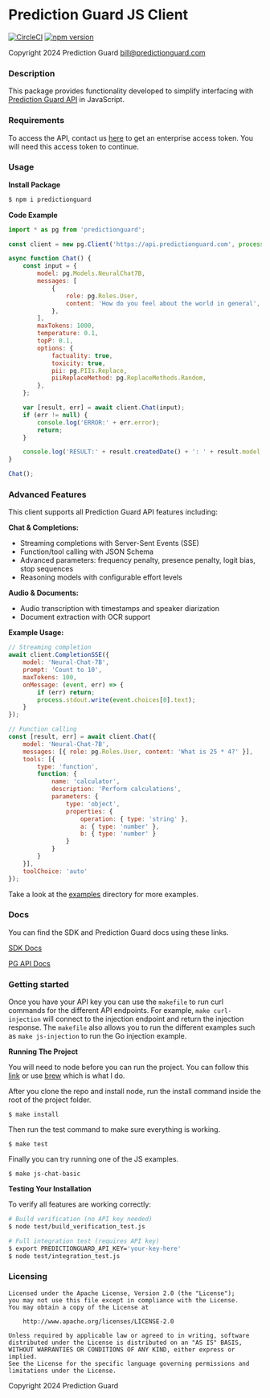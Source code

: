 # Prediction Guard JS Client

[![CircleCI](https://dl.circleci.com/status-badge/img/circleci/Cy6tWW4wpE69Ftb8vdTAN9/5WXNdoLm44kpG8i27QSZtA/tree/main.svg?style=svg)](https://dl.circleci.com/status-badge/redirect/circleci/Cy6tWW4wpE69Ftb8vdTAN9/5WXNdoLm44kpG8i27QSZtA/tree/main)
[![npm version](https://img.shields.io/npm/v/predictionguard.svg)](https://www.npmjs.com/package/predictionguard)

Copyright 2024 Prediction Guard
bill@predictionguard.com

### Description

This package provides functionality developed to simplify interfacing with [Prediction Guard API](https://www.predictionguard.com/) in JavaScript.

### Requirements

To access the API, contact us [here](https://mailchi.mp/predictionguard/getting-started) to get an enterprise access token. You will need this access token to continue.

### Usage

**Install Package**

```bash
$ npm i predictionguard
```

**Code Example**

```js
import * as pg from 'predictionguard';

const client = new pg.Client('https://api.predictionguard.com', process.env.PGKEY);

async function Chat() {
    const input = {
        model: pg.Models.NeuralChat7B,
        messages: [
            {
                role: pg.Roles.User,
                content: 'How do you feel about the world in general',
            },
        ],
        maxTokens: 1000,
        temperature: 0.1,
        topP: 0.1,
        options: {
            factuality: true,
            toxicity: true,
            pii: pg.PIIs.Replace,
            piiReplaceMethod: pg.ReplaceMethods.Random,
        },
    };

    var [result, err] = await client.Chat(input);
    if (err != null) {
        console.log('ERROR:' + err.error);
        return;
    }

    console.log('RESULT:' + result.createdDate() + ': ' + result.model + ': ' + result.choices[0].message.content);
}

Chat();
```

### Advanced Features

This client supports all Prediction Guard API features including:

**Chat & Completions:**
- Streaming completions with Server-Sent Events (SSE)
- Function/tool calling with JSON Schema
- Advanced parameters: frequency penalty, presence penalty, logit bias, stop sequences
- Reasoning models with configurable effort levels

**Audio & Documents:**
- Audio transcription with timestamps and speaker diarization
- Document extraction with OCR support

**Example Usage:**

```js
// Streaming completion
await client.CompletionSSE({
    model: 'Neural-Chat-7B',
    prompt: 'Count to 10',
    maxTokens: 100,
    onMessage: (event, err) => {
        if (err) return;
        process.stdout.write(event.choices[0].text);
    }
});

// Function calling
const [result, err] = await client.Chat({
    model: 'Neural-Chat-7B',
    messages: [{ role: pg.Roles.User, content: 'What is 25 * 4?' }],
    tools: [{
        type: 'function',
        function: {
            name: 'calculator',
            description: 'Perform calculations',
            parameters: {
                type: 'object',
                properties: {
                    operation: { type: 'string' },
                    a: { type: 'number' },
                    b: { type: 'number' }
                }
            }
        }
    }],
    toolChoice: 'auto'
});
```

Take a look at the [examples](https://github.com/predictionguard/js-client/tree/main/examples) directory for more examples.

### Docs

You can find the SDK and Prediction Guard docs using these links.

[SDK Docs](https://predictionguard.github.io/js-client)

[PG API Docs](https://docs.predictionguard.com/docs/getting-started/welcome)

### Getting started

Once you have your API key you can use the `makefile` to run curl commands for the different API endpoints.
For example, `make curl-injection` will connect to the injection endpoint and return the injection response.
The `makefile` also allows you to run the different examples such as `make js-injection` to run the Go injection example.

**Running The Project**

You will need to node before you can run the project. You can follow this [link](https://nodejs.org/en/download/package-manager) or use [brew](https://formulae.brew.sh/formula/node) which is what I do.

After you clone the repo and install node, run the install command inside the root of the project folder.

```
$ make install
```

Then run the test command to make sure everything is working.

```
$ make test
```

Finally you can try running one of the JS examples.

```
$ make js-chat-basic
```

**Testing Your Installation**

To verify all features are working correctly:

```bash
# Build verification (no API key needed)
$ node test/build_verification_test.js

# Full integration test (requires API key)
$ export PREDICTIONGUARD_API_KEY='your-key-here'
$ node test/integration_test.js
```

### Licensing

```
Licensed under the Apache License, Version 2.0 (the "License");
you may not use this file except in compliance with the License.
You may obtain a copy of the License at

    http://www.apache.org/licenses/LICENSE-2.0

Unless required by applicable law or agreed to in writing, software
distributed under the License is distributed on an "AS IS" BASIS,
WITHOUT WARRANTIES OR CONDITIONS OF ANY KIND, either express or implied.
See the License for the specific language governing permissions and
limitations under the License.
```

Copyright 2024 Prediction Guard
